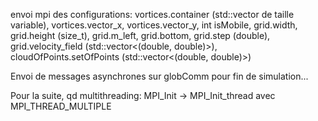 envoi mpi des configurations:
vortices.container (std::vector<double> de taille variable), vortices.vector_x, vortices.vector_y,
int isMobile,
grid.width, grid.height (size_t), grid.m_left, grid.bottom, grid.step (double), grid.velocity_field (std::vector<(double, double)>),
cloudOfPoints.setOfPoints (std::vector<(double, double)>)

Envoi de messages asynchrones sur globComm pour fin de simulation...

Pour la suite, qd multithreading:
MPI_Init -> MPI_Init_thread avec MPI_THREAD_MULTIPLE
